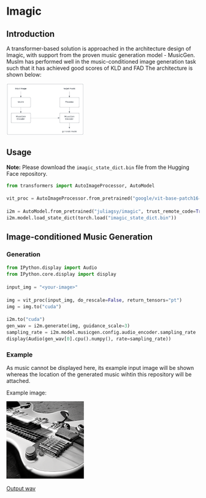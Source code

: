 # Imagic

## Introduction

A transformer-based solution is approached in the architecture design of Imagic, with support from the proven music generation model - MusicGen. MusIm has performed well in the music-conditioned image generation task such that it has achieved good scores of KLD and FAD The architecture is shown below:

<img width="40%" src="examples/arch.png">

## Usage

**Note:** Please download the `imagic_state_dict.bin` file from the Hugging Face repository.

```python
from transformers import AutoImageProcessor, AutoModel

vit_proc = AutoImageProcessor.from_pretrained("google/vit-base-patch16-224-in21k", low_cpu_mem_usage=True)

i2m = AutoModel.from_pretrained("juliagsy/imagic", trust_remote_code=True)
i2m.model.load_state_dict(torch.load("imagic_state_dict.bin"))
```

## Image-conditioned Music Generation

### Generation

```python
from IPython.display import Audio
from IPython.core.display import display

input_img = "<your-image>"

img = vit_proc(input_img, do_rescale=False, return_tensors="pt")
img = img.to("cuda")

i2m.to("cuda")
gen_wav = i2m.generate(img, guidance_scale=3)
sampling_rate = i2m.model.musicgen.config.audio_encoder.sampling_rate
display(Audio(gen_wav[0].cpu().numpy(), rate=sampling_rate))
```

### Example

As music cannot be displayed here, its example input image will be shown whereas the location of the generated music wihtin this repository will be attached.

Example image:

<img width="40%" src="examples/img_5.png">

[Output wav](examples/wav_5.wav)

